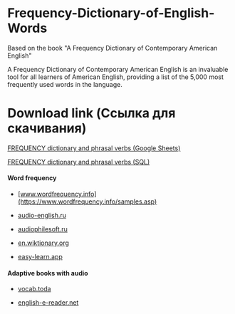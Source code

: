 # Frequency-Dictionary-of-English-Words
Based on the book "A Frequency Dictionary of Contemporary American English"

A Frequency Dictionary of Contemporary American English is an invaluable tool for all learners of American English, providing a list of the 5,000 most frequently used words in the language.

# Download link (Ссылка для скачивания)

[FREQUENCY dictionary and phrasal verbs (Google Sheets)](https://docs.google.com/spreadsheets/d/1QOCO_3DH1XbxScWYvuL-SgRllN3K1WlR4SdNVEj5wuk/edit?usp=sharing)
 
[FREQUENCY dictionary and phrasal verbs (SQL)](https://drive.google.com/file/d/1weSOPC-cTZkT_qj9LyZRTQrAYNmdTyHR/view?usp=sharing) 

#### Word frequency

- [www.wordfrequency.info](https://www.wordfrequency.info/samples.asp)

- [audio-english.ru](https://audio-english.ru/frequencydict/s_1_po_500/)

- [audiophilesoft.ru](https://audiophilesoft.ru/blog/english_words_list_by_frequency/2015-04-20-36)

- [en.wiktionary.org](https://en.wiktionary.org/wiki/Wiktionary:Frequency_lists/Contemporary_poetry)

- [easy-learn.app](https://easy-learn.app/app/main-table)

#### Adaptive books with audio

- [vocab.toda](https://vocab.today/reader/)

- [english-e-reader.net](https://english-e-reader.net/level/starter)
